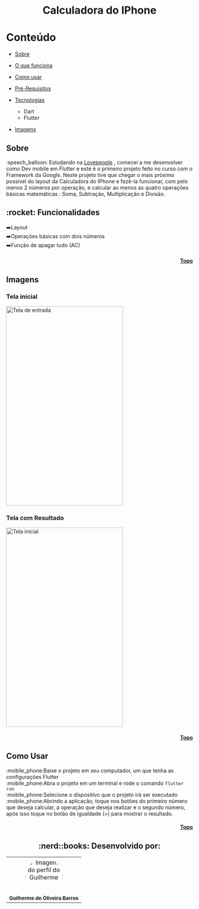 # <h1 align='center'> Calculadora do IPhone </h1>

<h1 id="topo">Conteúdo</h1>


   * [Sobre](#sobre)
   
   * [O que funciona](#funciona)
   
   * [Como usar](#como-usar)
   
   * [Pré-Requisitos](#pre-requisitos)
   
   * [Tecnologias](#tecnologias)
      * Dart
      * Flutter
    
 * [Imagens](#images)


 <h2 id="sobre">Sobre </h2> 
:speech_balloon: Estudando na  <a href="http://www.lovepeople.com.br" target="_blank">Lovepeople</a>  , comecei a me desenvolver como Dev mobile em Flutter e este é o primeiro projeto feito no curso com o Framework da Google.
Neste projeto tive que chegar o mais próximo possível do layout da Calculadora do IPhone e fazê-la funcionar, com pelo menos 2 números por operação, e calcular ao menos as quatro operações básicas matemáticas : Soma, Subtração, Multiplicação e Divisão.

<h2 id="funciona">:rocket: Funcionalidades </h2>

:arrow_right:Layout<br>
:arrow_right:Operações básicas com dois números<br>
:arrow_right:Função de apagar tudo (AC)<br>

 <h4 align="right"><a href="#topo">Topo</a></h4>
 
 <h2 id="images"> Imagens </h2>

<h3 id="entrada">Tela inicial</h3>
<img alt="Tela de entrada" width="315" height="537" src="https://user-images.githubusercontent.com/47544503/209721738-31844a57-137d-480b-adc4-98797987bbb1.png" />
<h3 id="entrada">Tela com Resultado</h3>
<img alt="Tela inicial" width="315" height="537" src="https://user-images.githubusercontent.com/47544503/209721817-3196caa0-98fd-45aa-848f-4a668934996f.png" />
<h4 align="right"><a href="#topo">Topo</a></h4>

 <h2 id="como-usar"> Como Usar </h2>

:mobile_phone:Baixe o projeto em seu computador, um que tenha as configurações Flutter<br>
:mobile_phone:Abra o projeto em um terminal e rode o comando <code>flutter run</code><br>
:mobile_phone:Selecione o dispositivo que o projeto irá ser executado<br>
:mobile_phone:Abrindo a aplicação, toque nos botões do primeiro número que deseja calcular, a operação que deseja realizar e o segundo número, após isso toque no botão de igualdade (=) para mostrar o resultado. <br>

<h4 align="right"><a href="#topo">Topo</a></h4>




<h2 align="center">
:nerd::books:
Desenvolvido por: 
</h2>
<table align="center">
  <tr>
      <td align="center"><a href="https://github.com/FIXER3600">
        <img src="https://avatars.githubusercontent.com/u/47544503?v=4" style="border-radius: 50%" width="100px" alt="Imagem do perfil do Guilherme"/>
      <br />
        <sub><b>Guilherme de Oliveira Barros</b></sub>
      <br />
      </td>
</table>
